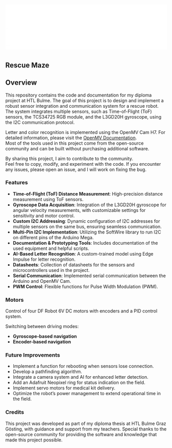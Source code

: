 # ![Bulme](about/img/bulme.png)

## **Rescue Maze**

## **Overview**

This repository contains the code and documentation for my diploma project at HTL Bulme. The goal of this project is to design and implement a robust sensor integration and communication system for a rescue robot.  
The system integrates multiple sensors, such as Time-of-Flight (ToF) sensors, the TCS34725 RGB module, and the L3GD20H gyroscope, using the I2C communication protocol.  

Letter and color recognition is implemented using the OpenMV Cam H7. For detailed information, please visit the [OpenMV Documentation](https://docs.openmv.io/).  
Most of the tools used in this project come from the open-source community and can be built without purchasing additional software.  

By sharing this project, I aim to contribute to the community.  
Feel free to copy, modify, and experiment with the code. If you encounter any issues, please open an issue, and I will work on fixing the bug.  

### **Features**

- **Time-of-Flight (ToF) Distance Measurement**: High-precision distance measurement using ToF sensors.  
- **Gyroscope Data Acquisition**: Integration of the L3GD20H gyroscope for angular velocity measurements, with customizable settings for sensitivity and motor control.  
- **Custom I2C Addressing**: Dynamic configuration of I2C addresses for multiple sensors on the same bus, ensuring seamless communication.  
- **Multi-Pin I2C Implementation**: Utilizing the SoftWire library to run I2C on different pins of the Arduino Mega.  
- **Documentation & Prototyping Tools**: Includes documentation of the used equipment and helpful scripts.  
- **AI-Based Letter Recognition**: A custom-trained model using Edge Impulse for letter recognition.  
- **Datasheets**: Collection of datasheets for the sensors and microcontrollers used in the project.  
- **Serial Communication**: Implemented serial communication between the Arduino and OpenMV Cam.  
- **PWM Control**: Flexible functions for Pulse Width Modulation (PWM).  

### **Motors**

Control of four DF Robot 6V DC motors with encoders and a PID control system.  

Switching between driving modes:

- **Gyroscope-based navigation**  
- **Encoder-based navigation**  

### **Future Improvements**

- Implement a function for rebooting when sensors lose connection.  
- Develop a pathfinding algorithm.  
- Integrate a camera system and AI for enhanced letter detection.  
- Add an Adafruit Neopixel ring for status indication on the field.  
- Implement servo motors for medical kit delivery.  
- Optimize the robot’s power management to extend operational time in the field.  

### **Credits**

This project was developed as part of my diploma thesis at HTL Bulme Graz Gösting, with guidance and support from my teachers. Special thanks to the open-source community for providing the software and knowledge that made this project possible.
